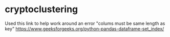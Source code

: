 # cryptoclustering

Used this link to help work around an error "colums must be same length as key" https://www.geeksforgeeks.org/python-pandas-dataframe-set_index/ 
